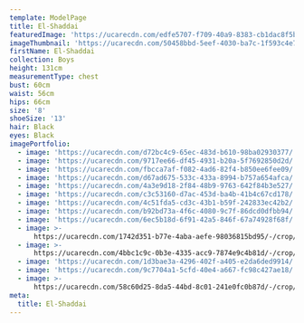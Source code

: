 ```yaml
---
template: ModelPage
title: El-Shaddai
featuredImage: 'https://ucarecdn.com/edfe5707-f709-40a9-8383-cb1dac8f5b5a/'
imageThumbnail: 'https://ucarecdn.com/50458bbd-5eef-4030-ba7c-1f593c4e7871/'
firstName: El-Shaddai
collection: Boys
height: 131cm
measurementType: chest
bust: 60cm
waist: 56cm
hips: 66cm
size: '8'
shoeSize: '13'
hair: Black
eyes: Black
imagePortfolio:
  - image: 'https://ucarecdn.com/d72bc4c9-65ec-483d-b610-98ba02930377/'
  - image: 'https://ucarecdn.com/9717ee66-df45-4931-b20a-5f7692850d2d/'
  - image: 'https://ucarecdn.com/fbcca7af-f082-4ad6-82f4-b850ee6fee09/'
  - image: 'https://ucarecdn.com/d67ad675-533c-433a-8994-b757a654afca/'
  - image: 'https://ucarecdn.com/4a3e9d18-2f84-48b9-9763-642f84b3e527/'
  - image: 'https://ucarecdn.com/c3c53160-d7ac-453d-ba4b-41b4c67cd178/'
  - image: 'https://ucarecdn.com/4c51fda5-cd3c-43b1-b59f-242833ec42b2/'
  - image: 'https://ucarecdn.com/b92bd73a-4f6c-4080-9c7f-86dcd0dfbb94/'
  - image: 'https://ucarecdn.com/6ec5b18d-6f91-42a5-846f-67a74928f68f/'
  - image: >-
      https://ucarecdn.com/1742d351-b77e-4aba-aefe-98036815bd95/-/crop/1164x1214/127,153/-/preview/
  - image: >-
      https://ucarecdn.com/4bbc1c9c-0b3e-4335-acc9-7874e9c4b81d/-/crop/563x723/0,105/-/preview/
  - image: 'https://ucarecdn.com/1d3bae3a-4296-402f-a405-e2da6ded9914/'
  - image: 'https://ucarecdn.com/9c7704a1-5cfd-40e4-a667-fc98c427ae18/'
  - image: >-
      https://ucarecdn.com/58c60d25-8da5-44bd-8c01-241e0fc0b87d/-/crop/1089x1382/274,278/-/preview/
meta:
  title: El-Shaddai
---
```


